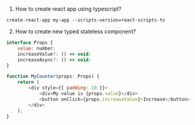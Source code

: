 1. How to create react app using typescript?

```shell
create-react-app my-app --scripts-version=react-scripts-ts
```

2. How to create new typed stateless component?

```javascript
interface Props {
    value: number;
    increaseValue?: () => void;
    increaseAsync?: () => void;
}

function MyCounter(props: Props) {
    return (
        <div style={{ padding: 10 }}>
            <div>My value is {props.value}</div>
            <button onClick={props.increaseValue}>Increase</button>
        </div>
    );
}
```